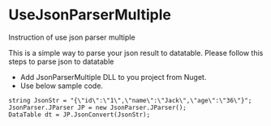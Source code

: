 # UseJsonParserMultiple
Instruction of use json parser multiple

This is a simple way to parse your json result to datatable.
Please follow this steps to parse json to datatable
- Add JsonParserMultiple DLL to you project from Nuget.
- Use below sample code.
```
string JsonStr = "{\"id\":\"1\",\"name\":\"Jack\",\"age\":\"36\"}";
JsonParser.JParser JP = new JsonParser.JParser();
DataTable dt = JP.JsonConvert(JsonStr);
```

